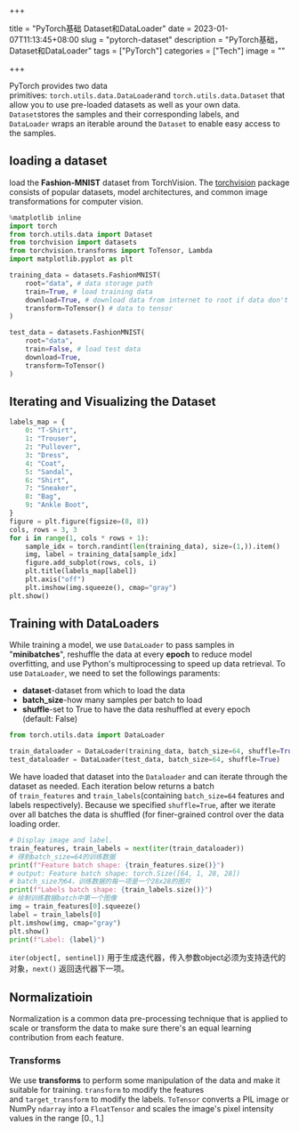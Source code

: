 +++

title = "PyTorch基础 Dataset和DataLoader"
date = 2023-01-07T11:13:45+08:00
slug = "pytorch-dataset"
description = "PyTorch基础，Dataset和DataLoader"
tags = ["PyTorch"]
categories = ["Tech"]
image = ""

+++

PyTorch provides two data primitives: `torch.utils.data.DataLoader`and `torch.utils.data.Dataset` that allow you to use pre-loaded datasets as well as your own data.
`Dataset`stores the samples and their corresponding labels, and `DataLoader` wraps an iterable around the `Dataset` to enable easy access to the samples.
## loading a dataset
load the **Fashion-MNIST** dataset from TorchVision.
The [torchvision](https://pytorch.org/vision/stable/index.html#module-torchvision) package consists of popular datasets, model architectures, and common image transformations for computer vision.
```python
%matplotlib inline
import torch
from torch.utils.data import Dataset
from torchvision import datasets
from torchvision.transforms import ToTensor, Lambda
import matplotlib.pyplot as plt

training_data = datasets.FashionMNIST(
    root="data", # data storage path
    train=True, # load training data
    download=True, # download data from internet to root if data don't found at root
    transform=ToTensor() # data to tensor
)

test_data = datasets.FashionMNIST(
    root="data",
    train=False, # load test data
    download=True,
    transform=ToTensor()
)
```
## Iterating and Visualizing the Dataset
```python
labels_map = {
    0: "T-Shirt",
    1: "Trouser",
    2: "Pullover",
    3: "Dress",
    4: "Coat",
    5: "Sandal",
    6: "Shirt",
    7: "Sneaker",
    8: "Bag",
    9: "Ankle Boot",
}
figure = plt.figure(figsize=(8, 8))
cols, rows = 3, 3
for i in range(1, cols * rows + 1):
    sample_idx = torch.randint(len(training_data), size=(1,)).item()
    img, label = training_data[sample_idx]
    figure.add_subplot(rows, cols, i)
    plt.title(labels_map[label])
    plt.axis("off")
    plt.imshow(img.squeeze(), cmap="gray")
plt.show()
```
## Training with DataLoaders
While training a model, we use `DataLoader` to pass samples in "**minibatches**", reshuffle the data at every **epoch** to reduce model overfitting, and use Python's multiprocessing to speed up data retrieval.
To use `DataLoader`, we need to set the followings paraments:
- **dataset**-dataset from which to load the data
- **batch_size**-how many samples per batch to load
- **shuffle**-set to True to have the data reshuffled at every epoch (default: False)
```python
from torch.utils.data import DataLoader

train_dataloader = DataLoader(training_data, batch_size=64, shuffle=True)
test_dataloader = DataLoader(test_data, batch_size=64, shuffle=True)
```
We have loaded that dataset into the `Dataloader` and can iterate through the dataset as needed. Each iteration below returns a batch of `train_features` and `train_labels`(containing `batch_size=64` features and labels respectively). Because we specified `shuffle=True`, after we iterate over all batches the data is shuffled (for finer-grained control over the data loading order.
```python
# Display image and label.
train_features, train_labels = next(iter(train_dataloader))
# 得到batch_size=64的训练数据
print(f"Feature batch shape: {train_features.size()}")
# output: Feature batch shape: torch.Size([64, 1, 28, 28])
# batch_size为64，训练数据的每一项是一个28x28的图片
print(f"Labels batch shape: {train_labels.size()}")
# 绘制训练数据batch中第一个图像
img = train_features[0].squeeze()
label = train_labels[0]
plt.imshow(img, cmap="gray")
plt.show()
print(f"Label: {label}")
```
`iter(object[, sentinel])` 用于生成迭代器，传入参数object必须为支持迭代的对象，`next()` 返回迭代器下一项。
## Normalizatioin
Normalization is a common data pre-processing technique that is applied to scale or transform the data to make sure there's an equal learning contribution from each feature.
### Transforms
We use **transforms** to perform some manipulation of the data and make it suitable for training.
`transform` to modify the features and `target_transform` to modify the labels.
`ToTensor` converts a PIL image or NumPy `ndarray` into a `FloatTensor` and scales the image's pixel intensity values in the range [0., 1.]